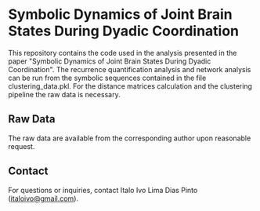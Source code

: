 # Symbolic Dynamics of Joint Brain States During Dyadic Coordination

This repository contains the code used in the analysis presented in the paper "Symbolic Dynamics of Joint Brain States During Dyadic Coordination".
The recurrence quantification analysis and network analysis can be run from the symbolic sequences contained in the file clustering_data.pkl.
For the distance matrices calculation and the clustering pipeline the raw data is necessary.

## Raw Data

The raw data are available from the corresponding author upon reasonable request.

## Contact

For questions or inquiries, contact Italo Ivo Lima Dias Pinto (italoivo@gmail.com).
